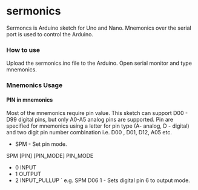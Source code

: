 # sermonics
Sermoncs is Arduino sketch for Uno and Nano. Mnemonics over the serial port is used to control the Arduino.

### How to use
Upload the sermonics.ino file to the Arduino. Open serial monitor and type mnemonics.

### Mnemonics Usage

#### PIN in mnemonics
Most of the mnemonics require pin value. This sketch can support D00 - D99 digital pins, but only A0-A5 analog pins are supported. Pin are specified for mnemonics using a letter for pin type (A- analog, D - digital) and two digit pin number combination 
i.e. D00 , D01, D12, A05 etc.


* SPM - Set pin mode.

SPM [PIN] [PIN_MODE] 
PIN_MODE 
  + 0  INPUT
  + 1  OUTPUT
  + 2  INPUT_PULLUP
`
e.g. SPM D06 1 - Sets digital pin 6 to output mode. 

